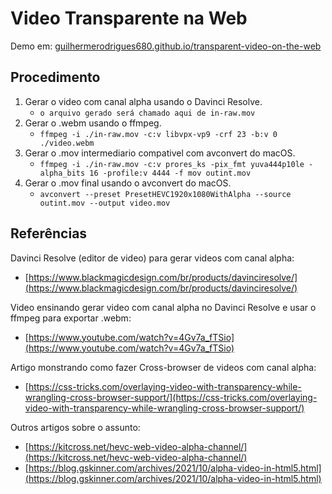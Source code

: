 # Video Transparente na Web

Demo em: [guilhermerodrigues680.github.io/transparent-video-on-the-web](https://guilhermerodrigues680.github.io/transparent-video-on-the-web/)

## Procedimento

1. Gerar o video com canal alpha usando o Davinci Resolve.
   - `o arquivo gerado será chamado aqui de in-raw.mov`
2. Gerar o .webm usando o ffmpeg.
   - `ffmpeg -i ./in-raw.mov -c:v libvpx-vp9 -crf 23 -b:v 0 ./video.webm`
3. Gerar o .mov intermediario compativel com avconvert do macOS.
   - `ffmpeg -i ./in-raw.mov -c:v prores_ks -pix_fmt yuva444p10le -alpha_bits 16 -profile:v 4444 -f mov outint.mov`
4. Gerar o .mov final usando o avconvert do macOS.
   - `avconvert --preset PresetHEVC1920x1080WithAlpha --source outint.mov --output video.mov`

## Referências

Davinci Resolve (editor de video) para gerar videos com canal alpha:

- [https://www.blackmagicdesign.com/br/products/davinciresolve/](https://www.blackmagicdesign.com/br/products/davinciresolve/)

Video ensinando gerar video com canal alpha no Davinci Resolve e usar o ffmpeg para exportar .webm:

- [https://www.youtube.com/watch?v=4Gv7a_fTSio](https://www.youtube.com/watch?v=4Gv7a_fTSio)

Artigo monstrando como fazer Cross-browser de videos com canal alpha:

- [https://css-tricks.com/overlaying-video-with-transparency-while-wrangling-cross-browser-support/](https://css-tricks.com/overlaying-video-with-transparency-while-wrangling-cross-browser-support/)

Outros artigos sobre o assunto:

- [https://kitcross.net/hevc-web-video-alpha-channel/](https://kitcross.net/hevc-web-video-alpha-channel/)
- [https://blog.gskinner.com/archives/2021/10/alpha-video-in-html5.html](https://blog.gskinner.com/archives/2021/10/alpha-video-in-html5.html)

